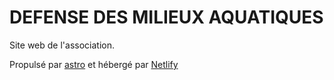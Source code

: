 # DEFENSE DES MILIEUX AQUATIQUES

Site web de l'association.

Propulsé par [astro](https://docs.astro.build) et hébergé par [Netlify](https://netlify.com)
